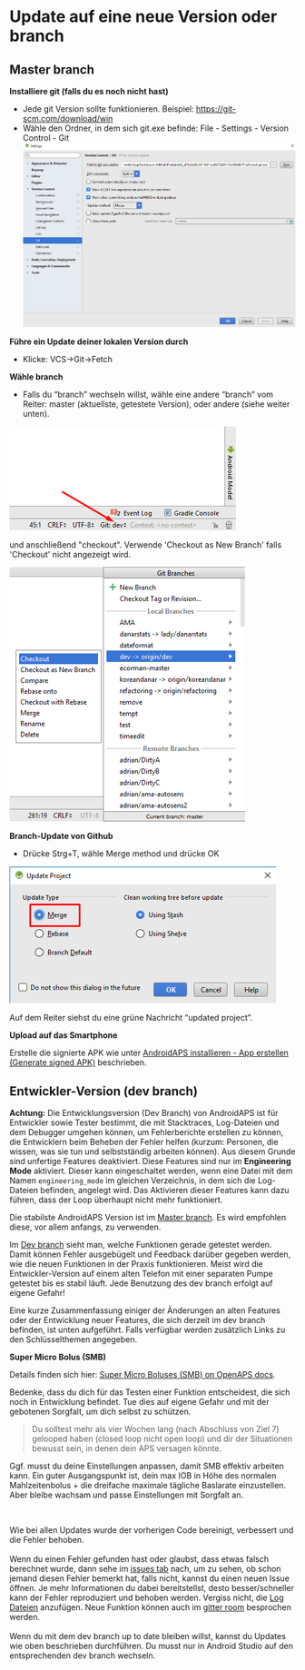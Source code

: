 # Update auf eine neue Version oder branch

## Master branch

**Installiere git (falls du es noch nicht hast)**

* Jede git Version sollte funktionieren. Beispiel: <https://git-scm.com/download/win>
* Wähle den Ordner, in dem sich git.exe befinde: File - Settings - Version Control - Git ![](../images/git.png)

**Führe ein Update deiner lokalen Version durch**

* Klicke: VCS->Git->Fetch

**Wähle branch**

* Falls du “branch” wechseln willst, wähle eine andere “branch” vom Reiter: master (aktuellste, getestete Version), oder andere (siehe weiter unten).

![](../images/branchintray.png)

und anschließend "checkout". Verwende 'Checkout as New Branch' falls 'Checkout' nicht angezeigt wird.

![](../images/checkout.png)

**Branch-Update von Github**

* Drücke Strg+T, wähle Merge method und drücke OK

![](../images/merge.png)

Auf dem Reiter siehst du eine grüne Nachricht “updated project”.

**Upload auf das Smartphone**

Erstelle die signierte APK wie unter [AndroidAPS installieren - App erstellen (Generate signed APK)](Building-APK.html#generate-signed-apk) beschrieben.

## Entwickler-Version (dev branch)

**Achtung:** Die Entwicklungsversion (Dev Branch) von AndroidAPS ist für Entwickler sowie Tester bestimmt, die mit Stacktraces, Log-Dateien und dem Debugger umgehen können, um Fehlerberichte erstellen zu können, die Entwicklern beim Beheben der Fehler helfen (kurzum: Personen, die wissen, was sie tun und selbstständig arbeiten können). Aus diesem Grunde sind unfertige Features deaktiviert. Diese Features sind nur im **Engineering Mode** aktiviert. Dieser kann eingeschaltet werden, wenn eine Datei mit dem Namen `engineering_mode` im gleichen Verzeichnis, in dem sich die Log-Dateien befinden, angelegt wird. Das Aktivieren dieser Features kann dazu führen, dass der Loop überhaupt nicht mehr funktioniert.

Die stabilste AndroidAPS Version ist im [Master branch](https://github.com/MilosKozak/AndroidAPS/tree/master). Es wird empfohlen diese, vor allem anfangs, zu verwenden.

Im [Dev branch](https://github.com/MilosKozak/AndroidAPS/tree/dev) sieht man, welche Funktionen gerade getestet werden. Damit können Fehler ausgebügelt und Feedback darüber gegeben werden, wie die neuen Funktionen in der Praxis funktionieren. Meist wird die Entwickler-Version auf einem alten Telefon mit einer separaten Pumpe getestet bis es stabil läuft. Jede Benutzung des dev branch erfolgt auf eigene Gefahr!

Eine kurze Zusammenfassung einiger der Änderungen an alten Features oder der Entwicklung neuer Features, die sich derzeit im dev branch befinden, ist unten aufgeführt. Falls verfügbar werden zusätzlich Links zu den Schlüsselthemen angegeben.

**Super Micro Bolus (SMB)**

Details finden sich hier: [Super Micro Boluses (SMB) on OpenAPS docs](https://openaps.readthedocs.io/en/latest/docs/Customize-Iterate/oref1.html#understanding-smb).  
  
Bedenke, dass du dich für das Testen einer Funktion entscheidest, die sich noch in Entwicklung befindet. Tue dies auf eigene Gefahr und mit der gebotenen Sorgfalt, um dich selbst zu schützen.  
  
> Du solltest mehr als vier Wochen lang (nach Abschluss von Ziel 7) gelooped haben (closed loop nicht open loop) und dir der Situationen bewusst sein, in denen dein APS versagen könnte.  
>  
Ggf. musst du deine Einstellungen anpassen, damit SMB effektiv arbeiten kann. Ein guter Ausgangspunkt ist, dein max IOB in Höhe des normalen Mahlzeitenbolus + die dreifache maximale tägliche Baslarate einzustellen. Aber bleibe wachsam und passe Einstellungen mit Sorgfalt an.

<br />  
  
Wie bei allen Updates wurde der vorherigen Code bereinigt, verbessert und die Fehler behoben. <br />  
Wenn du einen Fehler gefunden hast oder glaubst, dass etwas falsch berechnet wurde, dann sehe im [issues tab](https://github.com/MilosKozak/AndroidAPS/issues) nach, um zu sehen, ob schon jemand diesen Fehler bemerkt hat, falls nicht, kannst du einen neuen Issue öffnen. Je mehr Informationen du dabei bereitstellst, desto besser/schneller kann der Fehler reproduziert und behoben werden. Vergiss nicht, die [Log Dateien](../Usage/Accessing-logfiles.md) anzufügen. Neue Funktion können auch im [gitter room](https://gitter.im/MilosKozak/AndroidAPS) besprochen werden. <br />  
Wenn du mit dem dev branch up to date bleiben willst, kannst du Updates wie oben beschrieben durchführen. Du musst nur in Android Studio auf den entsprechenden dev branch wechseln.